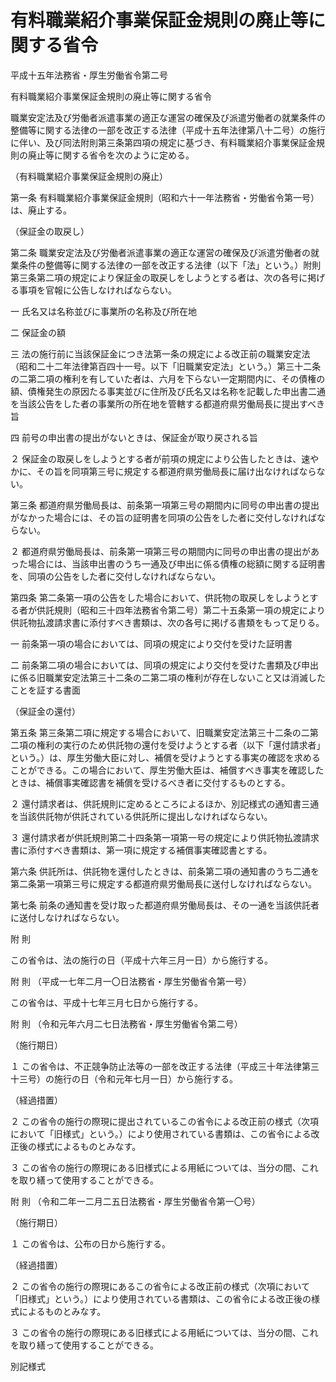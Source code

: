 # 有料職業紹介事業保証金規則の廃止等に関する省令

平成十五年法務省・厚生労働省令第二号

有料職業紹介事業保証金規則の廃止等に関する省令

職業安定法及び労働者派遣事業の適正な運営の確保及び派遣労働者の就業条件の整備等に関する法律の一部を改正する法律（平成十五年法律第八十二号）の施行に伴い、及び同法附則第三条第四項の規定に基づき、有料職業紹介事業保証金規則の廃止等に関する省令を次のように定める。

（有料職業紹介事業保証金規則の廃止）

第一条 有料職業紹介事業保証金規則（昭和六十一年法務省・労働省令第一号）は、廃止する。

（保証金の取戻し）

第二条 職業安定法及び労働者派遣事業の適正な運営の確保及び派遣労働者の就業条件の整備等に関する法律の一部を改正する法律（以下「法」という。）附則第三条第二項の規定により保証金の取戻しをしようとする者は、次の各号に掲げる事項を官報に公告しなければならない。

一 氏名又は名称並びに事業所の名称及び所在地

二 保証金の額

三 法の施行前に当該保証金につき法第一条の規定による改正前の職業安定法（昭和二十二年法律第百四十一号。以下「旧職業安定法」という。）第三十二条の二第二項の権利を有していた者は、六月を下らない一定期間内に、その債権の額、債権発生の原因たる事実並びに住所及び氏名又は名称を記載した申出書二通を当該公告をした者の事業所の所在地を管轄する都道府県労働局長に提出すべき旨

四 前号の申出書の提出がないときは、保証金が取り戻される旨

２ 保証金の取戻しをしようとする者が前項の規定により公告したときは、速やかに、その旨を同項第三号に規定する都道府県労働局長に届け出なければならない。

第三条 都道府県労働局長は、前条第一項第三号の期間内に同号の申出書の提出がなかった場合には、その旨の証明書を同項の公告をした者に交付しなければならない。

２ 都道府県労働局長は、前条第一項第三号の期間内に同号の申出書の提出があった場合には、当該申出書のうち一通及び申出に係る債権の総額に関する証明書を、同項の公告をした者に交付しなければならない。

第四条 第二条第一項の公告をした場合において、供託物の取戻しをしようとする者が供託規則（昭和三十四年法務省令第二号）第二十五条第一項の規定により供託物払渡請求書に添付すべき書類は、次の各号に掲げる書類をもって足りる。

一 前条第一項の場合においては、同項の規定により交付を受けた証明書

二 前条第二項の場合においては、同項の規定により交付を受けた書類及び申出に係る旧職業安定法第三十二条の二第二項の権利が存在しないこと又は消滅したことを証する書面

（保証金の還付）

第五条 第三条第二項に規定する場合において、旧職業安定法第三十二条の二第二項の権利の実行のため供託物の還付を受けようとする者（以下「還付請求者」という。）は、厚生労働大臣に対し、補償を受けようとする事実の確認を求めることができる。この場合において、厚生労働大臣は、補償すべき事実を確認したときは、補償事実確認書を補償を受けるべき者に交付するものとする。

２ 還付請求者は、供託規則に定めるところによるほか、別記様式の通知書三通を当該供託物が供託されている供託所に提出しなければならない。

３ 還付請求者が供託規則第二十四条第一項第一号の規定により供託物払渡請求書に添付すべき書類は、第一項に規定する補償事実確認書とする。

第六条 供託所は、供託物を還付したときは、前条第二項の通知書のうち二通を第二条第一項第三号に規定する都道府県労働局長に送付しなければならない。

第七条 前条の通知書を受け取った都道府県労働局長は、その一通を当該供託者に送付しなければならない。

附 則

この省令は、法の施行の日（平成十六年三月一日）から施行する。

附 則 （平成一七年二月一〇日法務省・厚生労働省令第一号）

この省令は、平成十七年三月七日から施行する。

附 則 （令和元年六月二七日法務省・厚生労働省令第二号）

（施行期日）

１ この省令は、不正競争防止法等の一部を改正する法律（平成三十年法律第三十三号）の施行の日（令和元年七月一日）から施行する。

（経過措置）

２ この省令の施行の際現に提出されているこの省令による改正前の様式（次項において「旧様式」という。）により使用されている書類は、この省令による改正後の様式によるものとみなす。

３ この省令の施行の際現にある旧様式による用紙については、当分の間、これを取り繕って使用することができる。

附 則 （令和二年一二月二五日法務省・厚生労働省令第一〇号）

（施行期日）

１ この省令は、公布の日から施行する。

（経過措置）

２ この省令の施行の際現にあるこの省令による改正前の様式（次項において「旧様式」という。）により使用されている書類は、この省令による改正後の様式によるものとみなす。

３ この省令の施行の際現にある旧様式による用紙については、当分の間、これを取り繕って使用することができる。

別記様式

[](/./pict/H15F12002004002_2101201401_001.pdf)
